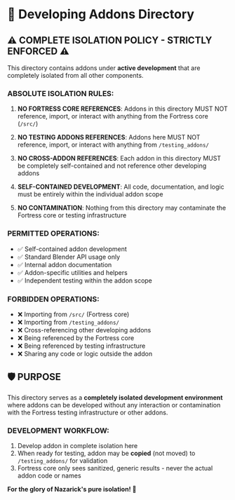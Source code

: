 # 🔬 Developing Addons Directory

## ⚠️ COMPLETE ISOLATION POLICY - STRICTLY ENFORCED ⚠️

This directory contains addons under **active development** that are completely isolated from all other components.

### **ABSOLUTE ISOLATION RULES:**

1. **NO FORTRESS CORE REFERENCES**: Addons in this directory MUST NOT reference, import, or interact with anything from the Fortress core (`/src/`)

2. **NO TESTING ADDONS REFERENCES**: Addons here MUST NOT reference, import, or interact with anything from `/testing_addons/`

3. **NO CROSS-ADDON REFERENCES**: Each addon in this directory MUST be completely self-contained and not reference other developing addons

4. **SELF-CONTAINED DEVELOPMENT**: All code, documentation, and logic must be entirely within the individual addon scope

5. **NO CONTAMINATION**: Nothing from this directory may contaminate the Fortress core or testing infrastructure

### **PERMITTED OPERATIONS:**
- ✅ Self-contained addon development
- ✅ Standard Blender API usage only
- ✅ Internal addon documentation
- ✅ Addon-specific utilities and helpers
- ✅ Independent testing within the addon scope

### **FORBIDDEN OPERATIONS:**
- ❌ Importing from `/src/` (Fortress core)
- ❌ Importing from `/testing_addons/`
- ❌ Cross-referencing other developing addons
- ❌ Being referenced by the Fortress core
- ❌ Being referenced by testing infrastructure
- ❌ Sharing any code or logic outside the addon

## 🛡️ PURPOSE

This directory serves as a **completely isolated development environment** where addons can be developed without any interaction or contamination with the Fortress testing infrastructure or other addons.

### **DEVELOPMENT WORKFLOW:**
1. Develop addon in complete isolation here
2. When ready for testing, addon may be **copied** (not moved) to `/testing_addons/` for validation
3. Fortress core only sees sanitized, generic results - never the actual addon code or names

**For the glory of Nazarick's pure isolation! 🏰**